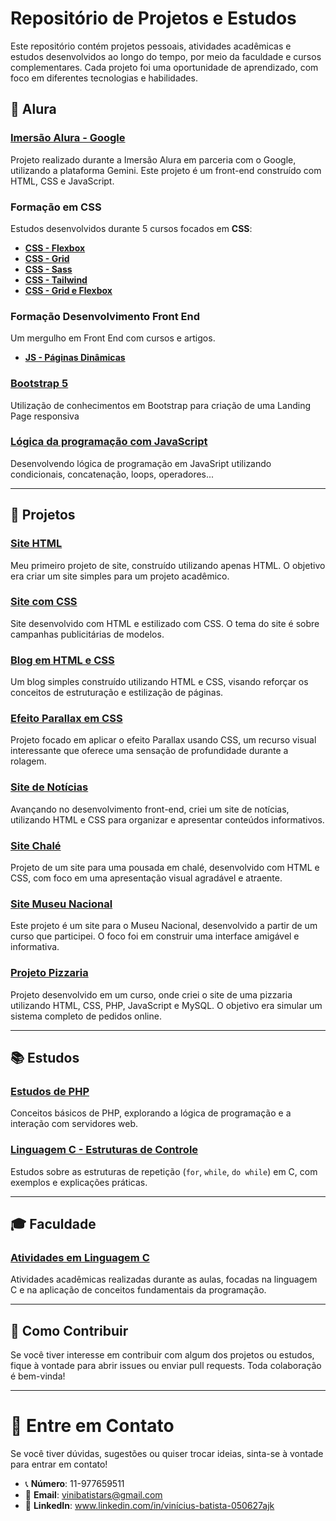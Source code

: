 # Repositório de Projetos e Estudos

Este repositório contém projetos pessoais, atividades acadêmicas e estudos desenvolvidos ao longo do tempo, por meio da faculdade e cursos complementares. Cada projeto foi uma oportunidade de aprendizado, com foco em diferentes tecnologias e habilidades.

## 🌊 **Alura**

### [Imersão Alura - Google](https://github.com/AJK-Vinicius/Vin-ProjetosAjk/tree/main/project_imersao_alura_google)
Projeto realizado durante a Imersão Alura em parceria com o Google, utilizando a plataforma Gemini. Este projeto é um front-end construído com HTML, CSS e JavaScript.

### Formação em CSS
Estudos desenvolvidos durante 5 cursos focados em **CSS**:

- [**CSS - Flexbox**](https://github.com/AJK-Vinicius/Vin-ProjetosAjk/tree/main/Css_Flexbox_Layouts)
- [**CSS - Grid**](https://github.com/AJK-Vinicius/Vin-ProjetosAjk/tree/main/Css_Grid_Layouts)
- [**CSS - Sass**](https://github.com/AJK-Vinicius/Vin-ProjetosAjk/tree/main/Css_Sass)
- [**CSS - Tailwind**](https://github.com/AJK-Vinicius/Vin-ProjetosAjk/tree/main/Css_Tailwind)
- [**CSS - Grid e Flexbox**](https://github.com/AJK-Vinicius/Vin-ProjetosAjk/tree/main/Css_Grid_Flexbox)

### Formação Desenvolvimento Front End
Um mergulho em Front End com cursos e artigos.

- [**JS - Páginas Dinâmicas**](https://github.com/AJK-Vinicius/Vin-ProjetosAjk/tree/main/js_p%C3%A1ginas%20din%C3%A2micas)

### [Bootstrap 5](https://github.com/AJK-Vinicius/Vin-ProjetosAjk/tree/main/Bootstrap%205)
Utilização de conhecimentos em Bootstrap para criação de uma Landing Page responsiva 

### [Lógica da programação com JavaScript](https://github.com/AJK-Vinicius/Vin-ProjetosAjk/tree/main/L%C3%B3gica%20da%20programa%C3%A7%C3%A3o%20com%20JS)
Desenvolvendo lógica de programação em JavaSript utilizando condicionais, concatenação, loops, operadores...

---

## 📂 **Projetos**

### [Site HTML](https://github.com/AJK-Vinicius/Vin-ProjetosAjk/tree/main/Site%20HTML) 
Meu primeiro projeto de site, construído utilizando apenas HTML. O objetivo era criar um site simples para um projeto acadêmico.

### [Site com CSS](https://github.com/AJK-Vinicius/Vin-ProjetosAjk/tree/main/Site%20CSS%20-%20Modelo)
Site desenvolvido com HTML e estilizado com CSS. O tema do site é sobre campanhas publicitárias de modelos.

### [Blog em HTML e CSS](https://github.com/AJK-Vinicius/Vin-ProjetosAjk/tree/main/Projeto%20Blog%20-%20CSS%20e%20Html)
Um blog simples construído utilizando HTML e CSS, visando reforçar os conceitos de estruturação e estilização de páginas.

### [Efeito Parallax em CSS](https://github.com/AJK-Vinicius/Vin-ProjetosAjk/tree/main/CSS%20-%20PARALLAX)
Projeto focado em aplicar o efeito Parallax usando CSS, um recurso visual interessante que oferece uma sensação de profundidade durante a rolagem.

### [Site de Notícias](https://github.com/AJK-Vinicius/Vin-ProjetosAjk/tree/main/Projeto%20Site%20de%20Not%C3%ADcias)
Avançando no desenvolvimento front-end, criei um site de notícias, utilizando HTML e CSS para organizar e apresentar conteúdos informativos.

### [Site Chalé](https://github.com/AJK-Vinicius/Vin-ProjetosAjk/tree/main/Projeto%20Chal%C3%A9)
Projeto de um site para uma pousada em chalé, desenvolvido com HTML e CSS, com foco em uma apresentação visual agradável e atraente.

### [Site Museu Nacional](https://github.com/AJK-Vinicius/Vin-ProjetosAjk/tree/main/Projeto%20Museu%20Nacional)
Este projeto é um site para o Museu Nacional, desenvolvido a partir de um curso que participei. O foco foi em construir uma interface amigável e informativa.

### [Projeto Pizzaria](https://github.com/AJK-Vinicius/Vin-ProjetosAjk/tree/main/Projeto%20Pizzaria)
Projeto desenvolvido em um curso, onde criei o site de uma pizzaria utilizando HTML, CSS, PHP, JavaScript e MySQL. O objetivo era simular um sistema completo de pedidos online.

---

## 📚 **Estudos**

### [Estudos de PHP](https://github.com/AJK-Vinicius/Vin-ProjetosAjk/tree/main/Estudos%20em%20PHP)
Conceitos básicos de PHP, explorando a lógica de programação e a interação com servidores web.

### [Linguagem C - Estruturas de Controle](https://github.com/AJK-Vinicius/Vin-ProjetosAjk/tree/main/Linguagem%20C%20-%20FOR%2C%20WHILE%2C%20DO%20WHILE)
Estudos sobre as estruturas de repetição (`for`, `while`, `do while`) em C, com exemplos e explicações práticas.

---

## 🎓 **Faculdade**

### [Atividades em Linguagem C](https://github.com/AJK-Vinicius/Vin-ProjetosAjk/tree/main/Faculdade%20-%20ATIVIDADES%20Linguagem%20C)
Atividades acadêmicas realizadas durante as aulas, focadas na linguagem C e na aplicação de conceitos fundamentais da programação.

---

## 🚀 **Como Contribuir**

Se você tiver interesse em contribuir com algum dos projetos ou estudos, fique à vontade para abrir issues ou enviar pull requests. Toda colaboração é bem-vinda!

---

# 📨 Entre em Contato

Se você tiver dúvidas, sugestões ou quiser trocar ideias, sinta-se à vontade para entrar em contato!

- 📞 **Número**: 11-977659511
- 📧 **Email**: vinibatistars@gmail.com
- 💼 **LinkedIn**: www.linkedin.com/in/vinícius-batista-050627ajk
